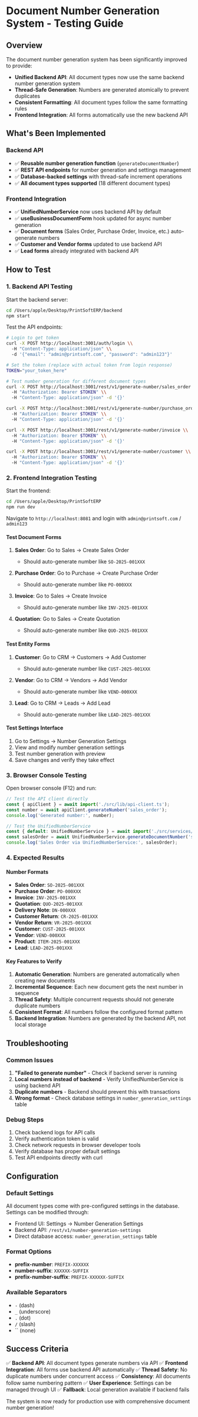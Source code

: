 # Document Number Generation System - Testing Guide

## Overview

The document number generation system has been significantly improved to provide:
- **Unified Backend API**: All document types now use the same backend number generation system
- **Thread-Safe Generation**: Numbers are generated atomically to prevent duplicates
- **Consistent Formatting**: All document types follow the same formatting rules
- **Frontend Integration**: All forms automatically use the new backend API

## What's Been Implemented

### Backend API
- ✅ **Reusable number generation function** (`generateDocumentNumber`)
- ✅ **REST API endpoints** for number generation and settings management
- ✅ **Database-backed settings** with thread-safe increment operations
- ✅ **All document types supported** (18 different document types)

### Frontend Integration
- ✅ **UnifiedNumberService** now uses backend API by default
- ✅ **useBusinessDocumentForm** hook updated for async number generation
- ✅ **Document forms** (Sales Order, Purchase Order, Invoice, etc.) auto-generate numbers
- ✅ **Customer and Vendor forms** updated to use backend API
- ✅ **Lead forms** already integrated with backend API

## How to Test

### 1. Backend API Testing

Start the backend server:
```bash
cd /Users/apple/Desktop/PrintSoftERP/backend
npm start
```

Test the API endpoints:
```bash
# Login to get token
curl -X POST http://localhost:3001/auth/login \\
  -H "Content-Type: application/json" \\
  -d '{"email": "admin@printsoft.com", "password": "admin123"}'

# Set the token (replace with actual token from login response)
TOKEN="your_token_here"

# Test number generation for different document types
curl -X POST http://localhost:3001/rest/v1/generate-number/sales_order \\
  -H "Authorization: Bearer $TOKEN" \\
  -H "Content-Type: application/json" -d '{}'

curl -X POST http://localhost:3001/rest/v1/generate-number/purchase_order \\
  -H "Authorization: Bearer $TOKEN" \\
  -H "Content-Type: application/json" -d '{}'

curl -X POST http://localhost:3001/rest/v1/generate-number/invoice \\
  -H "Authorization: Bearer $TOKEN" \\
  -H "Content-Type: application/json" -d '{}'

curl -X POST http://localhost:3001/rest/v1/generate-number/customer \\
  -H "Authorization: Bearer $TOKEN" \\
  -H "Content-Type: application/json" -d '{}'
```

### 2. Frontend Integration Testing

Start the frontend:
```bash
cd /Users/apple/Desktop/PrintSoftERP
npm run dev
```

Navigate to `http://localhost:8081` and login with `admin@printsoft.com` / `admin123`

#### Test Document Forms
1. **Sales Order**: Go to Sales → Create Sales Order
   - Should auto-generate number like `SO-2025-001XXX`
   
2. **Purchase Order**: Go to Purchase → Create Purchase Order  
   - Should auto-generate number like `PO-000XXX`
   
3. **Invoice**: Go to Sales → Create Invoice
   - Should auto-generate number like `INV-2025-001XXX`
   
4. **Quotation**: Go to Sales → Create Quotation
   - Should auto-generate number like `QUO-2025-001XXX`

#### Test Entity Forms
1. **Customer**: Go to CRM → Customers → Add Customer
   - Should auto-generate number like `CUST-2025-001XXX`
   
2. **Vendor**: Go to CRM → Vendors → Add Vendor
   - Should auto-generate number like `VEND-000XXX`
   
3. **Lead**: Go to CRM → Leads → Add Lead
   - Should auto-generate number like `LEAD-2025-001XXX`

#### Test Settings Interface
1. Go to Settings → Number Generation Settings
2. View and modify number generation settings
3. Test number generation with preview
4. Save changes and verify they take effect

### 3. Browser Console Testing

Open browser console (F12) and run:
```javascript
// Test the API client directly
const { apiClient } = await import('./src/lib/api-client.ts');
const number = await apiClient.generateNumber('sales_order');
console.log('Generated number:', number);

// Test the UnifiedNumberService
const { default: UnifiedNumberService } = await import('./src/services/unifiedNumberService.ts');
const salesOrder = await UnifiedNumberService.generateDocumentNumber('sales-order');
console.log('Sales Order via UnifiedNumberService:', salesOrder);
```

### 4. Expected Results

#### Number Formats
- **Sales Order**: `SO-2025-001XXX`
- **Purchase Order**: `PO-000XXX`
- **Invoice**: `INV-2025-001XXX`
- **Quotation**: `QUO-2025-001XXX`
- **Delivery Note**: `DN-000XXX`
- **Customer Return**: `CR-2025-001XXX`
- **Vendor Return**: `VR-2025-001XXX`
- **Customer**: `CUST-2025-001XXX`
- **Vendor**: `VEND-000XXX`
- **Product**: `ITEM-2025-001XXX`
- **Lead**: `LEAD-2025-001XXX`

#### Key Features to Verify
1. **Automatic Generation**: Numbers are generated automatically when creating new documents
2. **Incremental Sequence**: Each new document gets the next number in sequence
3. **Thread Safety**: Multiple concurrent requests should not generate duplicate numbers
4. **Consistent Format**: All numbers follow the configured format pattern
5. **Backend Integration**: Numbers are generated by the backend API, not local storage

## Troubleshooting

### Common Issues

1. **"Failed to generate number"** - Check if backend server is running
2. **Local numbers instead of backend** - Verify UnifiedNumberService is using backend API
3. **Duplicate numbers** - Backend should prevent this with transactions
4. **Wrong format** - Check database settings in `number_generation_settings` table

### Debug Steps

1. Check backend logs for API calls
2. Verify authentication token is valid
3. Check network requests in browser developer tools
4. Verify database has proper default settings
5. Test API endpoints directly with curl

## Configuration

### Default Settings
All document types come with pre-configured settings in the database. Settings can be modified through:
- Frontend UI: Settings → Number Generation Settings
- Backend API: `/rest/v1/number-generation-settings`
- Direct database access: `number_generation_settings` table

### Format Options
- **prefix-number**: `PREFIX-XXXXXX`
- **number-suffix**: `XXXXXX-SUFFIX`
- **prefix-number-suffix**: `PREFIX-XXXXXX-SUFFIX`

### Available Separators
- `-` (dash)
- `_` (underscore)
- `.` (dot)
- `/` (slash)
- `` (none)

## Success Criteria

✅ **Backend API**: All document types generate numbers via API
✅ **Frontend Integration**: All forms use backend API automatically
✅ **Thread Safety**: No duplicate numbers under concurrent access
✅ **Consistency**: All documents follow same numbering pattern
✅ **User Experience**: Settings can be managed through UI
✅ **Fallback**: Local generation available if backend fails

The system is now ready for production use with comprehensive document number generation!
